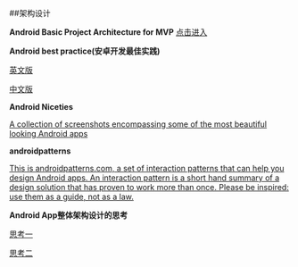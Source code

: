 ##架构设计

**Android Basic Project Architecture for MVP**
[点击进入](https://medium.com/mobiwise-blog/android-basic-project-architecture-for-mvp-72f4b33252d0)

**Android best practice(安卓开发最佳实践)**

[英文版](https://github.com/futurice/android-best-practices)

[中文版](https://github.com/futurice/android-best-practices/blob/master/translations/Chinese/README.cn.md)


**Android Niceties**

[A collection of screenshots encompassing some of the most beautiful looking Android apps](http://androidniceties.tumblr.com/)


**androidpatterns**

[This is androidpatterns.com, a set of interaction patterns that can help you design Android apps. An interaction pattern is a short hand summary of a design solution that has proven to work more than once. Please be inspired: use them as a guide, not as a law.](http://unitid.nl/androidpatterns/)

**Android App整体架构设计的思考**

[思考一](http://blog.csdn.net/luyi325xyz/article/details/43085409)

[思考二](http://blog.csdn.net/luyi325xyz/article/details/43482123)




